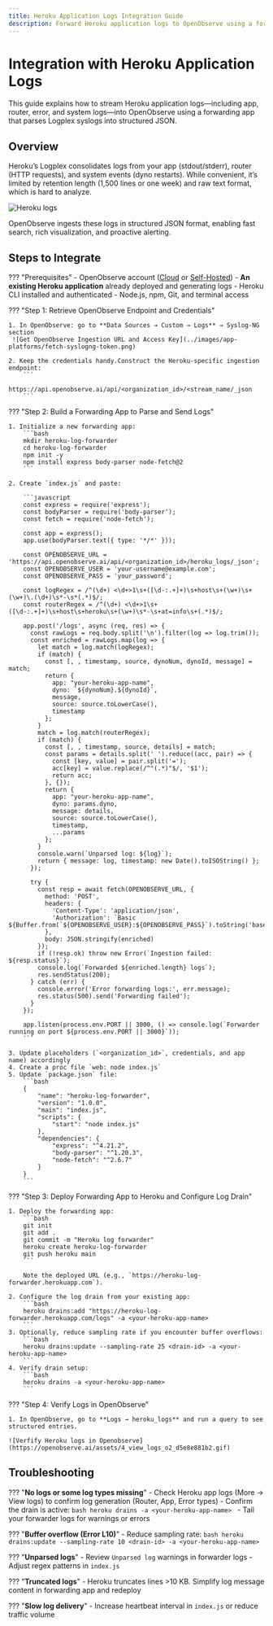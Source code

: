 ```yaml
---
title: Heroku Application Logs Integration Guide
description: Forward Heroku application logs to OpenObserve using a forwarding app to parse Logplex syslogs into structured JSON.
---
```


# Integration with Heroku Application Logs

This guide explains how to stream Heroku application logs—including app, router, error, and system logs—into OpenObserve using a forwarding app that parses Logplex syslogs into structured JSON.

## Overview

Heroku’s Logplex consolidates logs from your app (stdout/stderr), router (HTTP requests), and system events (dyno restarts). While convenient, it’s limited by retention length (1,500 lines or one week) and raw text format, which is hard to analyze.

![Heroku logs](../images/app-platforms/heroku-logs.png)

OpenObserve ingests these logs in structured JSON format, enabling fast search, rich visualization, and proactive alerting.

## Steps to Integrate

??? "Prerequisites"
    - OpenObserve account ([Cloud](https://cloud.openobserve.ai/web/) or [Self-Hosted](../../../quickstart/#self-hosted-installation))
    - **An existing Heroku application** already deployed and generating logs
    - Heroku CLI installed and authenticated
    - Node.js, npm, Git, and terminal access

??? "Step 1: Retrieve OpenObserve Endpoint and Credentials"

    1. In OpenObserve: go to **Data Sources → Custom → Logs** → Syslog-NG section
     ![Get OpenObserve Ingestion URL and Access Key](../images/app-platforms/fetch-syslogng-token.png)

    2. Keep the credentials handy.Construct the Heroku-specific ingestion endpoint:
        ```
        https://api.openobserve.ai/api/<organization_id>/<stream_name/_json
        ```

??? "Step 2: Build a Forwarding App to Parse and Send Logs"

    1. Initialize a new forwarding app:
        ```bash
        mkdir heroku-log-forwarder
        cd heroku-log-forwarder
        npm init -y
        npm install express body-parser node-fetch@2
        ```

    2. Create `index.js` and paste:

        ```javascript
        const express = require('express');
        const bodyParser = require('body-parser');
        const fetch = require('node-fetch');

        const app = express();
        app.use(bodyParser.text({ type: '*/*' }));

        const OPENOBSERVE_URL = 'https://api.openobserve.ai/api/<organization_id>/heroku_logs/_json';
        const OPENOBSERVE_USER = 'your-username@example.com';
        const OPENOBSERVE_PASS = 'your_password';

        const logRegex = /^(\d+) <\d+>1\s+([\d-:.+]+)\s+host\s+(\w+)\s+(\w+)\.(\d+)\s*-\s*(.*)$/;
        const routerRegex = /^(\d+) <\d+>1\s+([\d-:.+]+)\s+host\s+heroku\s+(\w+)\s*-\s+at=info\s+(.*)$/;

        app.post('/logs', async (req, res) => {
          const rawLogs = req.body.split('\n').filter(log => log.trim());
          const enriched = rawLogs.map(log => {
            let match = log.match(logRegex);
            if (match) {
              const [, , timestamp, source, dynoNum, dynoId, message] = match;
              return {
                app: "your-heroku-app-name",
                dyno: `${dynoNum}.${dynoId}`,
                message,
                source: source.toLowerCase(),
                timestamp
              };
            }
            match = log.match(routerRegex);
            if (match) {
              const [, , timestamp, source, details] = match;
              const params = details.split(' ').reduce((acc, pair) => {
                const [key, value] = pair.split('=');
                acc[key] = value.replace(/^"(.*)"$/, '$1');
                return acc;
              }, {});
              return {
                app: "your-heroku-app-name",
                dyno: params.dyno,
                message: details,
                source: source.toLowerCase(),
                timestamp,
                ...params
              };
            }
            console.warn(`Unparsed log: ${log}`);
            return { message: log, timestamp: new Date().toISOString() };
          });

          try {
            const resp = await fetch(OPENOBSERVE_URL, {
              method: 'POST',
              headers: {
                'Content-Type': 'application/json',
                'Authorization': `Basic ${Buffer.from(`${OPENOBSERVE_USER}:${OPENOBSERVE_PASS}`).toString('base64')}`
              },
              body: JSON.stringify(enriched)
            });
            if (!resp.ok) throw new Error(`Ingestion failed: ${resp.status}`);
            console.log(`Forwarded ${enriched.length} logs`);
            res.sendStatus(200);
          } catch (err) {
            console.error('Error forwarding logs:', err.message);
            res.status(500).send('Forwarding failed');
          }
        });

        app.listen(process.env.PORT || 3000, () => console.log(`Forwarder running on port ${process.env.PORT || 3000}`));
        ```

    3. Update placeholders (`<organization_id>`, credentials, and app name) accordingly
    4. Create a proc file `web: node index.js`
    5. Update `package.json` file:
        ```bash
        {
            "name": "heroku-log-forwarder",
            "version": "1.0.0",
            "main": "index.js",
            "scripts": {
                "start": "node index.js"
            },
            "dependencies": {
                "express": "^4.21.2",
                "body-parser": "^1.20.3",
                "node-fetch": "^2.6.7"
            }
        }
        ```

??? "Step 3: Deploy Forwarding App to Heroku and Configure Log Drain"

    1. Deploy the forwarding app:
        ```bash
        git init
        git add .
        git commit -m "Heroku log forwarder"
        heroku create heroku-log-forwarder
        git push heroku main
        ```

        Note the deployed URL (e.g., `https://heroku-log-forwarder.herokuapp.com`).

    2. Configure the log drain from your existing app:
        ```bash
        heroku drains:add "https://heroku-log-forwarder.herokuapp.com/logs" -a <your-heroku-app-name>
        ```
    3. Optionally, reduce sampling rate if you encounter buffer overflows:
        ```bash
        heroku drains:update --sampling-rate 25 <drain-id> -a <your-heroku-app-name>
        ```
    4. Verify drain setup:
        ```bash
        heroku drains -a <your-heroku-app-name>
        ``` 

??? "Step 4: Verify Logs in OpenObserve"

    1. In OpenObserve, go to **Logs → heroku_logs** and run a query to see structured entries.

    ![Verfify Heroku logs in Openobserve](https://openobserve.ai/assets/4_view_logs_o2_d5e8e881b2.gif)

## Troubleshooting

??? "**No logs or some log types missing**"
    - Check Heroku app logs (More → View logs) to confirm log generation (Router, App, Error types)
    - Confirm the drain is active:
        ```bash
        heroku drains -a <your-heroku-app-name>
        ```
    - Tail your forwarder logs for warnings or errors

??? "**Buffer overflow (Error L10)**"
    - Reduce sampling rate:
        ```bash
        heroku drains:update --sampling-rate 10 <drain-id> -a <your-heroku-app-name>
        ```

??? "**Unparsed logs**"
    - Review `Unparsed log` warnings in forwarder logs
    - Adjust regex patterns in `index.js`

??? "**Truncated logs**"
    - Heroku truncates lines >10 KB. Simplify log message content in forwarding app and redeploy

??? "**Slow log delivery**"
    - Increase heartbeat interval in `index.js` or reduce traffic volume
